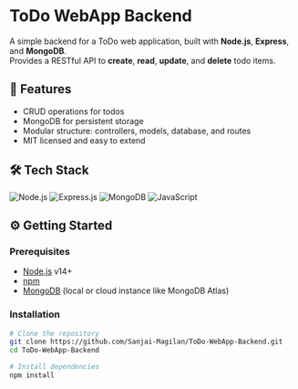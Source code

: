 # ToDo WebApp Backend

A simple backend for a ToDo web application, built with **Node.js**, **Express**, and **MongoDB**.  
Provides a RESTful API to **create**, **read**, **update**, and **delete** todo items.



## 🚀 Features

- CRUD operations for todos  
- MongoDB for persistent storage  
- Modular structure: controllers, models, database, and routes  
- MIT licensed and easy to extend



## 🛠 Tech Stack

<p align="left">
  <!-- Node.js -->
  <img src="https://img.shields.io/badge/Node.js-339933?style=for-the-badge&logo=node.js&logoColor=white" alt="Node.js"/>

  <!-- Express.js -->
  <img src="https://img.shields.io/badge/Express.js-000000?style=for-the-badge&logo=express&logoColor=white" alt="Express.js"/>

  <!-- MongoDB -->
  <img src="https://img.shields.io/badge/MongoDB-47A248?style=for-the-badge&logo=mongodb&logoColor=white" alt="MongoDB"/>

  <!-- JavaScript -->
  <img src="https://img.shields.io/badge/JavaScript-F7DF1E?style=for-the-badge&logo=javascript&logoColor=black" alt="JavaScript"/>
</p>



## ⚙️ Getting Started

### Prerequisites

- [Node.js](https://nodejs.org/) v14+  
- [npm](https://www.npmjs.com/)  
- [MongoDB](https://www.mongodb.com/) (local or cloud instance like MongoDB Atlas)



### Installation

```bash
# Clone the repository
git clone https://github.com/Sanjai-Magilan/ToDo-WebApp-Backend.git
cd ToDo-WebApp-Backend

# Install dependencies
npm install
